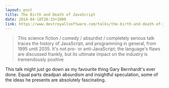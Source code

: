 ```yaml
---
layout: post
title: The Birth and Death of JavaScript
date: 2014-04-18T20:33+1000
link: https://www.destroyallsoftware.com/talks/the-birth-and-death-of-javascript
---
```


> This science fiction / comedy / absurdist / completely serious talk traces the
> history of JavaScript, and programming in general, from 1995 until 2035. It's
> not pro- or anti-JavaScript; the language's flaws are discussed frankly, but its
> ultimate impact on the industry is tremendously positive

This talk might just go down as my favourite thing Gary Bernhardt's ever done.
Equal parts deadpan absurdism and insightful speculation, some of the ideas he
presents are absolutely fascinating.

